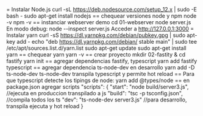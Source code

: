 = Instalar Node.js
curl -sL https://deb.nodesource.com/setup_12.x | sudo -E bash -
sudo apt-get install nodejs
== chequear versiones node y npm
node -v 
npm -v
== instanciar webserver demo
cd 01-webserver
node server.js
En modo debug: 
node --inspect server.js
Acceder a http://127.0.0.1:3000
= Instalar yarn
curl -sS https://dl.yarnpkg.com/debian/pubkey.gpg | sudo apt-key add -
echo "deb https://dl.yarnpkg.com/debian/ stable main" | sudo tee /etc/apt/sources.list.d/yarn.list
sudo apt-get update
sudo apt-get install yarn
== chequear yarn
yarn -v
== crear proyecto
mkdir 02-fastity & cd fastify
yarn init
== agregar dependencias fastify, typescript
yarn add fastify typescript 
== agregar dependencia ts-node-dev en desarrollo 
yarn add -D ts-node-dev
ts-node-dev transpila typescript y permite hot reload
== Para que typescript detecte los tipings de node:
yarn add @types/node
== en package.json agregar scripts
  "scripts": {
    "start": "node build/server3.js",  //ejecuta en produccion transpilado a js
    "build": "tsc -p tsconfig.json", //compila todos los ts
    "dev": "ts-node-dev server3.js" //para desarrollo, transpila ejecuta y hot reload
  }

